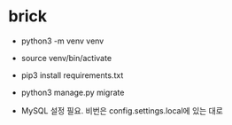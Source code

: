 # brick

- python3 -m venv venv
- source venv/bin/activate
- pip3 install requirements.txt
- python3 manage.py migrate

- MySQL 설정 필요. 비번은 config.settings.local에 있는 대로
